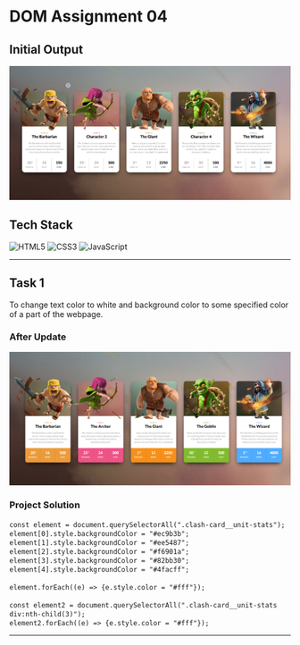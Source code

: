 # **DOM Assignment 04**

## **Initial Output**

![](./Output/Initial%20Output.png)

## Tech Stack

![HTML5](https://img.shields.io/badge/html5-%23E34F26.svg?style=for-the-badge&logo=html5&logoColor=white)
![CSS3](https://img.shields.io/badge/css3-%231572B6.svg?style=for-the-badge&logo=css3&logoColor=white)
![JavaScript](https://img.shields.io/badge/javascript-%23323330.svg?style=for-the-badge&logo=javascript&logoColor=%23F7DF1E)

---

## **Task 1**

To change text color to white and background color to some specified color of a part of the webpage.

### **After Update**

![](./Output/DOM%20P1%20SS.png)

### **Project Solution**

```
const element = document.querySelectorAll(".clash-card__unit-stats");
element[0].style.backgroundColor = "#ec9b3b";
element[1].style.backgroundColor = "#ee5487";
element[2].style.backgroundColor = "#f6901a";
element[3].style.backgroundColor = "#82bb30";
element[4].style.backgroundColor = "#4facff";

element.forEach((e) => {e.style.color = "#fff"});

const element2 = document.querySelectorAll(".clash-card__unit-stats div:nth-child(3)");
element2.forEach((e) => {e.style.color = "#fff"});
```

---